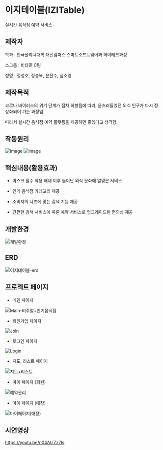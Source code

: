 # 이지테이블(IZITable)

실시간 음식점 예약 서비스


## 제작자

학과 : 한국폴리텍대학 대전캠퍼스 스마트소프트웨어과 하이테크과정

소그룹 : 비타민 C팀

성명 : 정성호, 정승복, 윤진수, 심소영


## 제작목적

코로나 바이러스의 위기 단계가 점차 하향됨에 따라, 움츠러들었던 외식 인구가 다시 정상화되어 가는 과정임.

따라서 실시간 음식점 예약 플랫폼을 제공하면 좋겠다고 생각함.


## 작동원리

![image](https://github.com/bemovie/izitable_20231011/assets/127908469/05ce8115-72d3-40f9-87c8-56460f2ed33e)
![image](https://github.com/bemovie/izitable_20231011/assets/127908469/2ce2e5e5-06ca-4010-98c9-8417ddc461b2)


## 핵심내용(활용효과)

- 마스크 필수 착용 해제 이후 늘어난 외식 문화에 알맞은 서비스
 
- 인기 음식점 카테고리 제공

- 소비자의 니즈에 맞는 검색 기능 제공

- 간편한 검색 서비스에 따른 예약 서비스로 업그레이드된 편의성 제공


## 개발환경

![개발환경](https://github.com/bemovie/izitable_20231011/assets/127908469/e3a38ded-281f-4447-8df0-0fa89321ccfa)


## ERD

![이지테이블-erd](https://github.com/bemovie/izitable_20231011/assets/127908469/bc507b5d-f6f3-4805-8021-59a177347b5e)


## 프로젝트 페이지

- 메인 페이지

![Main-비주얼+인기음식점](https://github.com/bemovie/izitable_20231011/assets/127908469/fc448e63-5721-4699-8446-97ad282b7ace)


- 회원가입 페이지

![Join](https://github.com/bemovie/izitable_20231011/assets/127908469/3d08b92f-330b-4a25-9256-4d1a0dc74ca4)


- 로그인 페이지

![Login](https://github.com/bemovie/izitable_20231011/assets/127908469/8d4317b7-376b-4af6-83a1-59df98da2ac0)


- 지도, 리스트 페이지

![지도+리스트](https://github.com/bemovie/izitable_20231011/assets/127908469/961b50ae-9c9f-41ca-b4ed-97e64ceac019)


- 마이 페이지 (회원)

![예약관리](https://github.com/bemovie/izitable_20231011/assets/127908469/ed6a9de0-70ec-4b39-a3c8-9f654cdda750)


- 마이 페이지 (매장)

![마이페이지(매장)](https://github.com/bemovie/izitable_20231011/assets/127908469/0f15c97f-ce5d-4ba6-824a-24179ea60053)


## 시연영상

https://youtu.be/n04AlzZz7Is
